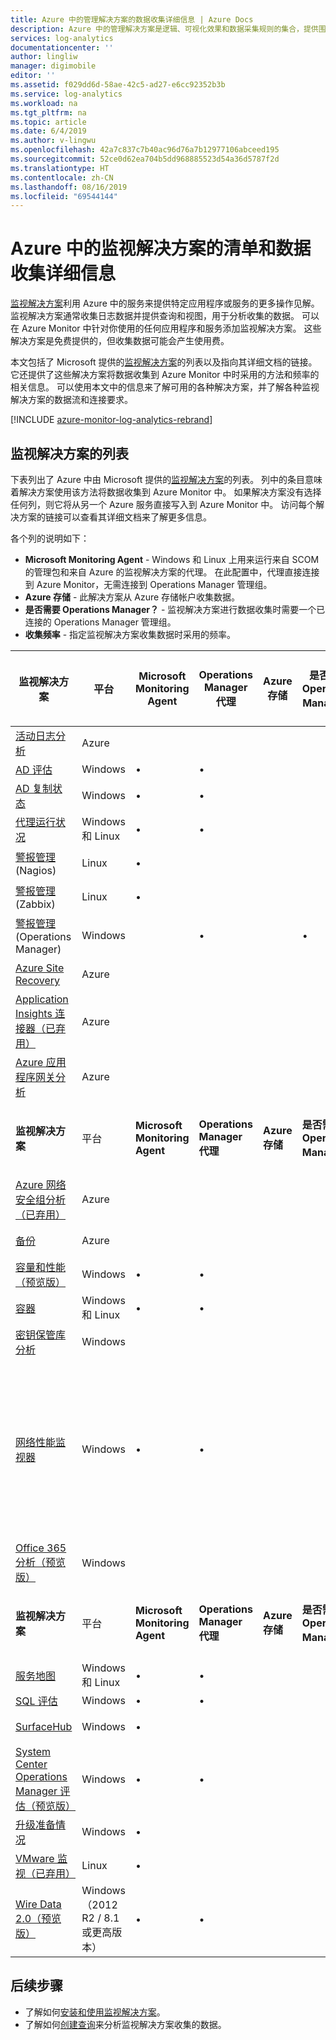 ```yaml
---
title: Azure 中的管理解决方案的数据收集详细信息 | Azure Docs
description: Azure 中的管理解决方案是逻辑、可视化效果和数据采集规则的集合，提供围绕特定问题领域制定的指标。  本文提供了 Azure 提供的管理解决方案的列表以及有关其数据收集方法和频率的详细信息。
services: log-analytics
documentationcenter: ''
author: lingliw
manager: digimobile
editor: ''
ms.assetid: f029dd6d-58ae-42c5-ad27-e6cc92352b3b
ms.service: log-analytics
ms.workload: na
ms.tgt_pltfrm: na
ms.topic: article
ms.date: 6/4/2019
ms.author: v-lingwu
ms.openlocfilehash: 42a7c837c7b40ac96d76a7b12977106abceed195
ms.sourcegitcommit: 52ce0d62ea704b5dd968885523d54a36d5787f2d
ms.translationtype: HT
ms.contentlocale: zh-CN
ms.lasthandoff: 08/16/2019
ms.locfileid: "69544144"
---
```

# <a name="inventory-and-data-collection-details-for-monitoring-solutions-in-azure"></a>Azure 中的监视解决方案的清单和数据收集详细信息
[监视解决方案](solutions.md)利用 Azure 中的服务来提供特定应用程序或服务的更多操作见解。 监视解决方案通常收集日志数据并提供查询和视图，用于分析收集的数据。 可以在 Azure Monitor 中针对你使用的任何应用程序和服务添加监视解决方案。 这些解决方案是免费提供的，但收集数据可能会产生使用费。

本文包括了 Microsoft 提供的[监视解决方案](solutions.md)的列表以及指向其详细文档的链接。  它还提供了这些解决方案将数据收集到 Azure Monitor 中时采用的方法和频率的相关信息。  可以使用本文中的信息来了解可用的各种解决方案，并了解各种监视解决方案的数据流和连接要求。

[!INCLUDE [azure-monitor-log-analytics-rebrand](../../../includes/azure-monitor-log-analytics-rebrand.md)]

## <a name="list-of-monitoring-solutions"></a>监视解决方案的列表

下表列出了 Azure 中由 Microsoft 提供的[监视解决方案](solutions.md)的列表。 列中的条目意味着解决方案使用该方法将数据收集到 Azure Monitor 中。  如果解决方案没有选择任何列，则它将从另一个 Azure 服务直接写入到 Azure Monitor 中。 访问每个解决方案的链接可以查看其详细文档来了解更多信息。

各个列的说明如下：

- **Microsoft Monitoring Agent** - Windows 和 Linux 上用来运行来自 SCOM 的管理包和来自 Azure 的监视解决方案的代理。 在此配置中，代理直接连接到 Azure Monitor，无需连接到 Operations Manager 管理组。 
-  **Azure 存储** - 此解决方案从 Azure 存储帐户收集数据。 
- **是否需要 Operations Manager？** - 监视解决方案进行数据收集时需要一个已连接的 Operations Manager 管理组。 
- **收集频率** - 指定监视解决方案收集数据时采用的频率。 



| **监视解决方案** | 平台  | **Microsoft Monitoring Agent** | **Operations Manager 代理** | **Azure 存储** | **是否需要 Operations Manager？** | **通过管理组发送 Operations Manager 代理数据** | **收集频率** |
| --- | --- | --- | --- | --- | --- | --- | --- |
| [活动日志分析](../platform/activity-log-collect.md) | Azure | | | | | | 通知时 |
| [AD 评估](ad-assessment.md) |Windows |&#8226; |&#8226; | | |&#8226; |7 天 |
| [AD 复制状态](ad-replication-status.md) |Windows |&#8226; |&#8226; | | |&#8226; |5 天 |
| [代理运行状况](solution-agenthealth.md) | Windows 和 Linux | &#8226; | &#8226; | | | &#8226; | 1 分钟 |
| [警报管理](../platform/alert-management-solution.md) (Nagios) |Linux |&#8226; | | | | |到达时 |
| [警报管理](../platform/alert-management-solution.md) (Zabbix) |Linux |&#8226; | | | | |1 分钟 |
| [警报管理](../platform/alert-management-solution.md) (Operations Manager) |Windows | |&#8226; | |&#8226; |&#8226; |3 分钟 |
| [Azure Site Recovery](../../site-recovery/site-recovery-overview.md) | Azure | | | | | | 不适用 |
| [Application Insights 连接器（已弃用）](../platform/app-insights-connector.md) | Azure | | | |  |  | 通知时 |
| [Azure 应用程序网关分析](azure-networking-analytics.md) | Azure |  |  |  |  |  | 通知时 |
| **监视解决方案** | 平台  | **Microsoft Monitoring Agent** | **Operations Manager 代理** | **Azure 存储** | **是否需要 Operations Manager？** | **通过管理组发送 Operations Manager 代理数据** | **收集频率** |
| [Azure 网络安全组分析（已弃用）](azure-networking-analytics.md) | Azure |  |  |  |  |  | 通知时 |
| [备份](https://azure.microsoft.com/resources/templates/101-backup-oms-monitoring/) | Azure |  |  |  |  |  | 通知时 |
| [容量和性能（预览版）](capacity-performance.md) |Windows |&#8226; |&#8226; | | |&#8226; |到达时 |
| [容器](containers.md) | Windows 和 Linux | &#8226; | &#8226; |  |  |  | 3 分钟 |
| [密钥保管库分析](azure-key-vault.md) |Windows | | | | | |通知时 |
| [网络性能监视器](network-performance-monitor.md) | Windows | &#8226; | &#8226; |  |  |  | 每隔 5 秒钟进行 TCP 握手，每隔 3 分钟发送数据 |
| [Office 365 分析（预览版）](solution-office-365.md) |Windows | | | | | |通知时 |
| **监视解决方案** | 平台  | **Microsoft Monitoring Agent** | **Operations Manager 代理** | **Azure 存储** | **是否需要 Operations Manager？** | **通过管理组发送 Operations Manager 代理数据** | **收集频率** |
| [服务地图](service-map.md) | Windows 和 Linux | &#8226; | &#8226; |  |  |  | 15 秒 |
| [SQL 评估](sql-assessment.md) |Windows |&#8226; |&#8226; | | |&#8226; |7 天 |
| [SurfaceHub](surface-hubs.md) |Windows |&#8226; | | | | |到达时 |
| [System Center Operations Manager 评估（预览版）](scom-assessment.md) | Windows | &#8226; | &#8226; |  |  | &#8226; | 七天 |
| [升级准备情况](https://docs.microsoft.com/windows/deployment/upgrade/upgrade-readiness-get-started) | Windows | &#8226; |  |  |  |  | 2 天 |
| [VMware 监视（已弃用）](vmware.md) | Linux | &#8226; |  |  |  |  | 3 分钟 |
| [Wire Data 2.0（预览版）](wire-data.md) |Windows（2012 R2 / 8.1 或更高版本） |&#8226; |&#8226; | | | | 1 分钟 |




## <a name="next-steps"></a>后续步骤
* 了解如何[安装和使用监视解决方案](solutions.md)。
* 了解如何[创建查询](../log-query/log-query-overview.md)来分析监视解决方案收集的数据。
